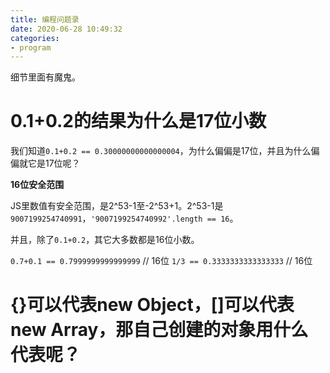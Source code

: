 ```yaml
---
title: 编程问题录
date: 2020-06-28 10:49:32
categories: 
- program
---
```


细节里面有魔鬼。

# 0.1+0.2的结果为什么是17位小数

我们知道`0.1+0.2 == 0.30000000000000004`，为什么偏偏是17位，并且为什么偏偏就它是17位呢？

**16位安全范围**

JS里数值有安全范围，是2^53-1至-2^53+1。2^53-1是`9007199254740991`，`'9007199254740992'.length == 16`。

并且，除了`0.1+0.2`，其它大多数都是16位小数。

`0.7+0.1 == 0.7999999999999999` // 16位
`1/3 == 0.3333333333333333` // 16位

# {}可以代表new Object，[]可以代表new Array，那自己创建的对象用什么代表呢？